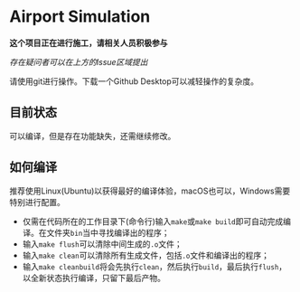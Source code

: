 # Airport Simulation

**这个项目正在进行施工，请相关人员积极参与**

*存在疑问者可以在上方的Issue区域提出*

请使用git进行操作。下载一个Github Desktop可以减轻操作的复杂度。

## 目前状态

可以编译，但是存在功能缺失，还需继续修改。


## 如何编译

推荐使用Linux(Ubuntu)以获得最好的编译体验，macOS也可以，Windows需要特别进行配置。

* 仅需在代码所在的工作目录下(命令行)输入```make```或```make build```即可自动完成编译。在文件夹```bin```当中寻找编译出的程序；
* 输入```make flush```可以清除中间生成的```.o```文件；
* 输入```make clean```可以清除所有生成文件，包括```.o```文件和编译出的程序；
* 输入```make cleanbuild```将会先执行```clean```，然后执行```build```，最后执行```flush```，以全新状态执行编译，只留下最后产物。
